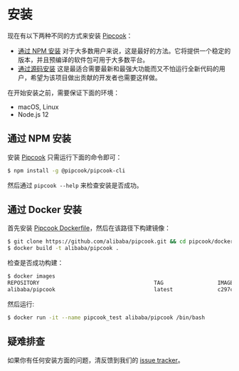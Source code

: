 # 安装

现在有以下两种不同的方式来安装 [Pipcook][]：

- [通过 NPM 安装][] 对于大多数用户来说，这是最好的方法。它将提供一个稳定的版本，并且预编译的软件包可用于大多数平台。
- [通过源码安装][] 这是最适合需要最新和最强大功能而又不怕运行全新代码的用户，希望为该项目做出贡献的开发者也需要这样做。

在开始安装之前，需要保证下面的环境：

- macOS, Linux
- Node.js 12

## 通过 NPM 安装

安装 [Pipcook][] 只需运行下面的命令即可：

```sh
$ npm install -g @pipcook/pipcook-cli
```

然后通过 `pipcook --help` 来检查安装是否成功。

## 通过 Docker 安装

首先安装 [Pipcook Dockerfile](https://github.com/alibaba/pipcook/blob/master/docker/Dockerfile)，然后在该路径下构建镜像：

```sh
$ git clone https://github.com/alibaba/pipcook.git && cd pipcook/docker
$ docker build -t alibaba/pipcook .
```

检查是否成功构建：

```sh
$ docker images
REPOSITORY                                    TAG                 IMAGE ID            CREATED             SIZE
alibaba/pipcook                               latest              c297c73d62d4        7 hours ago         3.67GB
```

然后运行:

```sh
$ docker run -it --name pipcook_test alibaba/pipcook /bin/bash
```

## 疑难排查

如果你有任何安装方面的问题，清反馈到我们的 [issue tracker](https://github.com/alibaba/pipcook/issues/new)。

[通过 NPM 安装]: #通过-NPM-安装
[通过源码安装]: contributing/guide-to-contributor#download-source
[Pipcook]: https://github.com/alibaba/pipcook
